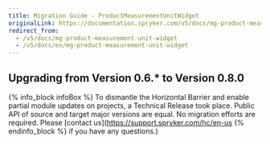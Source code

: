 ```yaml
---
title: Migration Guide - ProductMeasurementUnitWidget
originalLink: https://documentation.spryker.com/v5/docs/mg-product-measurement-unit-widget
redirect_from:
  - /v5/docs/mg-product-measurement-unit-widget
  - /v5/docs/en/mg-product-measurement-unit-widget
---
```


## Upgrading from Version 0.6.* to Version 0.8.0

{% info_block infoBox %}
To dismantle the Horizontal Barrier and enable partial module updates on projects, a Technical Release took place. Public API of source and target major versions are equal. No migration efforts are required. Please [contact us](https://support.spryker.com/hc/en-us
{% endinfo_block %} if you have any questions.)
